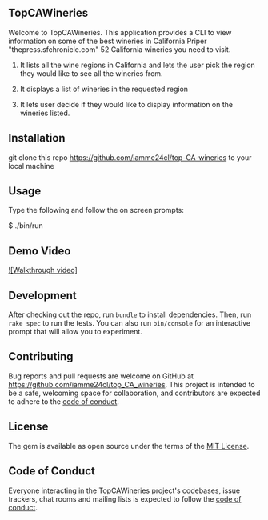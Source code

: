 ## TopCAWineries

Welcome to TopCAWineries. This application provides a CLI to view information on some of the best wineries in California Priper "thepress.sfchronicle.com" 52 California wineries you need to visit.

1. It lists all the wine regions in California and lets the user pick the region they would like to see all the wineries from.

2. It displays a list of wineries in the requested region

3. It lets user decide if they would like to display information on the wineries listed.

## Installation

<!-- $ gem install top_CA_wineries -->

git clone this repo https://github.com/iamme24cl/top-CA-wineries to your local machine

## Usage

Type the following and follow the on screen prompts:

$ ./bin/run

## Demo Video
[![Walkthrough video]](https://youtu.be/WGRPamZItfE)


## Development

After checking out the repo, run `bundle` to install dependencies. Then, run `rake spec` to run the tests. You can also run `bin/console` for an interactive prompt that will allow you to experiment.

## Contributing

Bug reports and pull requests are welcome on GitHub at https://github.com/iamme24cl/top_CA_wineries. This project is intended to be a safe, welcoming space for collaboration, and contributors are expected to adhere to the [code of conduct](https://github.com/iamme24cl/top-CA-wineries/blob/main/CODE_OF_CONDUCT.md).


## License

The gem is available as open source under the terms of the [MIT License](https://opensource.org/licenses/MIT).

## Code of Conduct

Everyone interacting in the TopCAWineries project's codebases, issue trackers, chat rooms and mailing lists is expected to follow the [code of conduct](https://github.com/iamme24cl/top-CA-wineries/blob/main/CODE_OF_CONDUCT.md).

